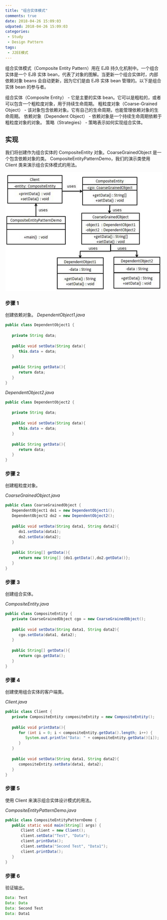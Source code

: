 ```yaml
---
title: "组合实体模式"
comments: true
date: 2018-04-26 15:09:03
udpated: 2018-04-26 15:09:03
categories:
 - Study
 - Design Pattern
tags:
 - J2EE模式
---
```


组合实体模式（Composite Entity Pattern）用在 EJB 持久化机制中。一个组合实体是一个 EJB 实体 bean，代表了对象的图解。当更新一个组合实体时，内部依赖对象 beans 会自动更新，因为它们是由 EJB 实体 bean 管理的。以下是组合实体 bean 的参与者。

组合实体（Composite Entity） - 它是主要的实体 bean。它可以是粗粒的，或者可以包含一个粗粒度对象，用于持续生命周期。
粗粒度对象（Coarse-Grained Object） - 该对象包含依赖对象。它有自己的生命周期，也能管理依赖对象的生命周期。
依赖对象（Dependent Object） - 依赖对象是一个持续生命周期依赖于粗粒度对象的对象。
策略（Strategies） - 策略表示如何实现组合实体。

## 实现
我们将创建作为组合实体的 CompositeEntity 对象。CoarseGrainedObject 是一个包含依赖对象的类。
CompositeEntityPatternDemo，我们的演示类使用 Client 类来演示组合实体模式的用法。

![](/images/design-pattern/compositeentity_pattern_uml_diagram.jpg)
<!--more-->

### 步骤 1
创建依赖对象。
*DependentObject1.java*
```java
public class DependentObject1 {

   private String data;

   public void setData(String data){
      this.data = data;
   }

   public String getData(){
      return data;
   }
}
```

*DependentObject2.java*
```java
public class DependentObject2 {

   private String data;

   public void setData(String data){
      this.data = data;
   }

   public String getData(){
      return data;
   }
}
```

### 步骤 2
创建粗粒度对象。

*CoarseGrainedObject.java*
```java
public class CoarseGrainedObject {
   DependentObject1 do1 = new DependentObject1();
   DependentObject2 do2 = new DependentObject2();

   public void setData(String data1, String data2){
      do1.setData(data1);
      do2.setData(data2);
   }

   public String[] getData(){
      return new String[] {do1.getData(),do2.getData()};
   }
}
```

### 步骤 3
创建组合实体。

*CompositeEntity.java*
```java
public class CompositeEntity {
   private CoarseGrainedObject cgo = new CoarseGrainedObject();

   public void setData(String data1, String data2){
      cgo.setData(data1, data2);
   }

   public String[] getData(){
      return cgo.getData();
   }
}
```

### 步骤 4
创建使用组合实体的客户端类。

*Client.java*
```java
public class Client {
   private CompositeEntity compositeEntity = new CompositeEntity();

   public void printData(){
      for (int i = 0; i < compositeEntity.getData().length; i++) {
         System.out.println("Data: " + compositeEntity.getData()[i]);
      }
   }

   public void setData(String data1, String data2){
      compositeEntity.setData(data1, data2);
   }
}
```

### 步骤 5
使用 Client 来演示组合实体设计模式的用法。

*CompositeEntityPatternDemo.java*
```java
public class CompositeEntityPatternDemo {
   public static void main(String[] args) {
       Client client = new Client();
       client.setData("Test", "Data");
       client.printData();
       client.setData("Second Test", "Data1");
       client.printData();
   }
}
```

### 步骤 6
验证输出。
```java
Data: Test
Data: Data
Data: Second Test
Data: Data1
```

